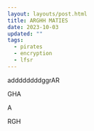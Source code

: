 ```yaml
---
layout: layouts/post.html
title: ARGHH MATIES
date: 2023-10-03
updated: ""
tags:
  - pirates
  - encryption
  - lfsr
---
```

addddddddggrAR

GHA



A

RGH
